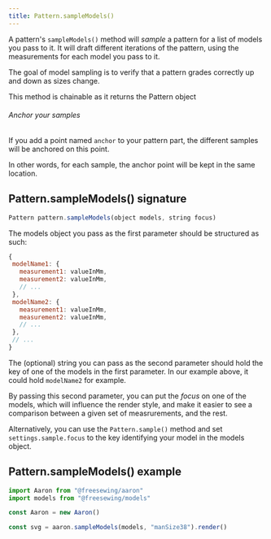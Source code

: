 ```yaml
---
title: Pattern.sampleModels()
---
```


A pattern's `sampleModels()` method will _sample_ a pattern for a list of
models you pass to it. It will draft different iterations of the pattern,
using the measurements for each model you pass to it.

<Tip>
The goal of model sampling is to verify that a pattern grades correctly up and down as sizes change.
</Tip>

<Note>This method is chainable as it returns the Pattern object</Note>

<Tip>

###### Anchor your samples

If you add a point named `anchor` to your pattern part, the different samples
will be anchored on this point.

In other words, for each sample, the anchor point will be kept in the same location.

</Tip>

## Pattern.sampleModels() signature

```js
Pattern pattern.sampleModels(object models, string focus)
```

The models object you pass as the first parameter should be structured as such:

```js
{
 modelName1: {
   measurement1: valueInMm,
   measurement2: valueInMm,
   // ...
 },
 modelName2: {
   measurement1: valueInMm,
   measurement2: valueInMm,
   // ...
 },
 // ...
}
```

The (optional) string you can pass as the second parameter should hold the
key of one of the models in the first parameter. In our example above, it
could hold `modelName2` for example.

By passing this second parameter, you can put the _focus_ on one of the models,
which will influence the render style, and make it
easier to see a comparison between a given set of measrurements, and the rest.

Alternatively, you can use the `Pattern.sample()` method and set `settings.sample.focus` to the key
identifying your model in the models object.

## Pattern.sampleModels() example

```js
import Aaron from "@freesewing/aaron"
import models from "@freesewing/models"

const Aaron = new Aaron()

const svg = aaron.sampleModels(models, "manSize38").render()
```
